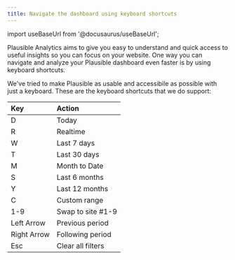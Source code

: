 ```yaml
---
title: Navigate the dashboard using keyboard shortcuts
---
```


import useBaseUrl from '@docusaurus/useBaseUrl';

Plausible Analytics aims to give you easy to understand and quick access to useful insights so you can focus on your website. One way you can navigate and analyze your Plausible dashboard even faster is by using keyboard shortcuts. 

We've tried to make Plausible as usable and accessibile as possible with just a keyboard. These are the keyboard shortcuts that we do support:

| Key       | Action     |
| :------------- | :----------- |
| D | Today |
| R | Realtime |
| W | Last 7 days |
| T | Last 30 days |
| M | Month to Date |
| S | Last 6 months |
| Y | Last 12 months |
| C | Custom range |
| 1-9 | Swap to site #1-9 |
| Left Arrow | Previous period |
| Right Arrow | Following period |
| Esc | Clear all filters |
